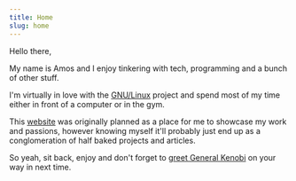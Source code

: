 ```yaml
---
title: Home
slug: home
---
```


Hello there,
 
My name is Amos and I enjoy tinkering with tech, programming and a bunch of other stuff.
 
I'm virtually in love with the [GNU/Linux](https://www.gnu.org/gnu/linux-and-gnu.en.html) project and spend most of my time either in front of a computer or in the gym.
 
This [website]() was originally planned as a place for me to showcase my work and passions, however knowing myself it'll probably just end up as a conglomeration of half baked projects and articles.

So yeah, sit back, enjoy and don't forget to [greet General Kenobi](https://youtu.be/rEq1Z0bjdwc) on your way in next time.

